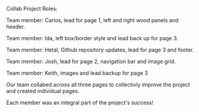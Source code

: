 Collab Project Roles:

Team member: Carlos, lead for page 1, left and right wood panels and header.

Team member: Ida, left box/border style and lead back up for page 3.

Team member: Hetal, Github repository updates, lead for page 3 and footer.

Team member: Josh, lead for page 2, navigation bar and image grid.

Team member: Keith, images and lead backup for page 3



Our team collabed across all three pages to collectivly improve the project and created individual pages. 

Each member was an integral part of the project's success!


  
